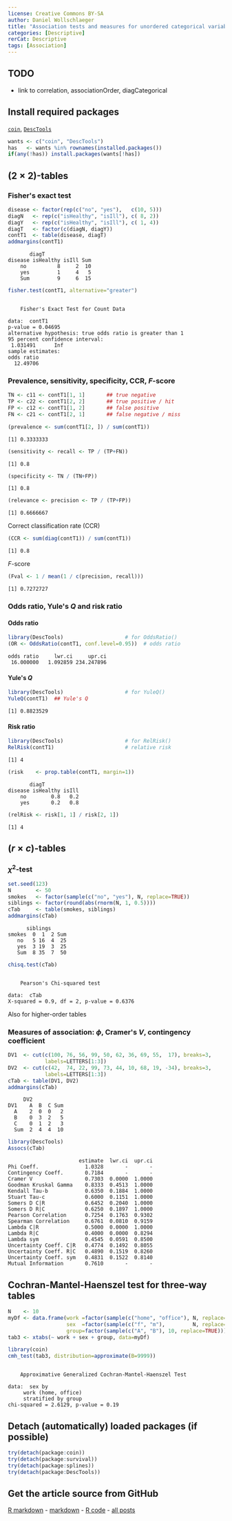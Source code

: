 ```yaml
---
license: Creative Commons BY-SA
author: Daniel Wollschlaeger
title: "Association tests and measures for unordered categorical variables"
categories: [Descriptive]
rerCat: Descriptive
tags: [Association]
---
```





TODO
-------------------------

 - link to correlation, associationOrder, diagCategorical

Install required packages
-------------------------

[`coin`](http://cran.r-project.org/package=coin), [`DescTools`](http://cran.r-project.org/package=DescTools)


```r
wants <- c("coin", "DescTools")
has   <- wants %in% rownames(installed.packages())
if(any(!has)) install.packages(wants[!has])
```

$(2 \times 2)$-tables
-------------------------

### Fisher's exact test


```r
disease <- factor(rep(c("no", "yes"),   c(10, 5)))
diagN   <- rep(c("isHealthy", "isIll"), c( 8, 2))
diagY   <- rep(c("isHealthy", "isIll"), c( 1, 4))
diagT   <- factor(c(diagN, diagY))
contT1  <- table(disease, diagT)
addmargins(contT1)
```

```
       diagT
disease isHealthy isIll Sum
    no          8     2  10
    yes         1     4   5
    Sum         9     6  15
```


```r
fisher.test(contT1, alternative="greater")
```

```

	Fisher's Exact Test for Count Data

data:  contT1
p-value = 0.04695
alternative hypothesis: true odds ratio is greater than 1
95 percent confidence interval:
 1.031491      Inf
sample estimates:
odds ratio 
  12.49706 
```

### Prevalence, sensitivity, specificity, CCR, $F$-score


```r
TN <- c11 <- contT1[1, 1]       ## true negative
TP <- c22 <- contT1[2, 2]       ## true positive / hit
FP <- c12 <- contT1[1, 2]       ## false positive
FN <- c21 <- contT1[2, 1]       ## false negative / miss
```


```r
(prevalence <- sum(contT1[2, ]) / sum(contT1))
```

```
[1] 0.3333333
```


```r
(sensitivity <- recall <- TP / (TP+FN))
```

```
[1] 0.8
```


```r
(specificity <- TN / (TN+FP))
```

```
[1] 0.8
```


```r
(relevance <- precision <- TP / (TP+FP))
```

```
[1] 0.6666667
```

Correct classification rate (CCR)


```r
(CCR <- sum(diag(contT1)) / sum(contT1))
```

```
[1] 0.8
```

$F$-score


```r
(Fval <- 1 / mean(1 / c(precision, recall)))
```

```
[1] 0.7272727
```

### Odds ratio, Yule's $Q$ and risk ratio

#### Odds ratio


```r
library(DescTools)                    # for OddsRatio()
(OR <- OddsRatio(contT1, conf.level=0.95))  # odds ratio
```

```
odds ratio     lwr.ci     upr.ci 
 16.000000   1.092859 234.247896 
```

#### Yule's $Q$


```r
library(DescTools)                    # for YuleQ()
YuleQ(contT1)  ## Yule's Q
```

```
[1] 0.8823529
```

#### Risk ratio


```r
library(DescTools)                    # for RelRisk()
RelRisk(contT1)                       # relative risk
```

```
[1] 4
```


```r
(risk    <- prop.table(contT1, margin=1))
```

```
       diagT
disease isHealthy isIll
    no        0.8   0.2
    yes       0.2   0.8
```

```r
(relRisk <- risk[1, 1] / risk[2, 1])
```

```
[1] 4
```

$(r \times c)$-tables
-------------------------

### $\chi^{2}$-test


```r
set.seed(123)
N        <- 50
smokes   <- factor(sample(c("no", "yes"), N, replace=TRUE))
siblings <- factor(round(abs(rnorm(N, 1, 0.5))))
cTab     <- table(smokes, siblings)
addmargins(cTab)
```

```
      siblings
smokes  0  1  2 Sum
   no   5 16  4  25
   yes  3 19  3  25
   Sum  8 35  7  50
```


```r
chisq.test(cTab)
```

```

	Pearson's Chi-squared test

data:  cTab
X-squared = 0.9, df = 2, p-value = 0.6376
```

Also for higher-order tables

### Measures of association: $\phi$, Cramer's $V$, contingency coefficient


```r
DV1  <- cut(c(100, 76, 56, 99, 50, 62, 36, 69, 55,  17), breaks=3,
            labels=LETTERS[1:3])
DV2  <- cut(c(42,  74, 22, 99, 73, 44, 10, 68, 19, -34), breaks=3,
            labels=LETTERS[1:3])
cTab <- table(DV1, DV2)
addmargins(cTab)
```

```
     DV2
DV1    A  B  C Sum
  A    2  0  0   2
  B    0  3  2   5
  C    0  1  2   3
  Sum  2  4  4  10
```


```r
library(DescTools)
Assocs(cTab)
```

```
                       estimate  lwr.ci  upr.ci
Phi Coeff.               1.0328       -       -
Contingency Coeff.       0.7184       -       -
Cramer V                 0.7303  0.0000  1.0000
Goodman Kruskal Gamma    0.8333  0.4513  1.0000
Kendall Tau-b            0.6350  0.1884  1.0000
Stuart Tau-c             0.6000  0.1151  1.0000
Somers D C|R             0.6452  0.2040  1.0000
Somers D R|C             0.6250  0.1897  1.0000
Pearson Correlation      0.7254  0.1763  0.9302
Spearman Correlation     0.6761  0.0810  0.9159
Lambda C|R               0.5000  0.0000  1.0000
Lambda R|C               0.4000  0.0000  0.8294
Lambda sym               0.4545  0.0591  0.8500
Uncertainty Coeff. C|R   0.4774  0.1492  0.8055
Uncertainty Coeff. R|C   0.4890  0.1519  0.8260
Uncertainty Coeff. sym   0.4831  0.1522  0.8140
Mutual Information       0.7610       -       -
```

Cochran-Mantel-Haenszel test for three-way tables
-------------------------


```r
N    <- 10
myDf <- data.frame(work =factor(sample(c("home", "office"), N, replace=TRUE)),
                   sex  =factor(sample(c("f", "m"),         N, replace=TRUE)),
                   group=factor(sample(c("A", "B"), 10, replace=TRUE)))
tab3 <- xtabs(~ work + sex + group, data=myDf)
```


```r
library(coin)
cmh_test(tab3, distribution=approximate(B=9999))
```

```

	Approximative Generalized Cochran-Mantel-Haenszel Test

data:  sex by
	 work (home, office) 
	 stratified by group
chi-squared = 2.6129, p-value = 0.19
```

Detach (automatically) loaded packages (if possible)
-------------------------


```r
try(detach(package:coin))
try(detach(package:survival))
try(detach(package:splines))
try(detach(package:DescTools))
```

Get the article source from GitHub
----------------------------------------------

[R markdown](https://github.com/dwoll/RExRepos/raw/master/Rmd/association.Rmd) - [markdown](https://github.com/dwoll/RExRepos/raw/master/md/association.md) - [R code](https://github.com/dwoll/RExRepos/raw/master/R/association.R) - [all posts](https://github.com/dwoll/RExRepos/)
